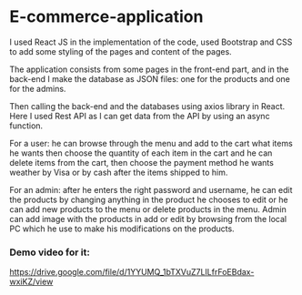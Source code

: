 # E-commerce-application

I used React JS in the implementation of the code, used Bootstrap and CSS to add some styling of the pages and content of the pages.

The application consists from some pages in the front-end part, and in the back-end I make the database as JSON files: one for the products and one for the admins.

Then calling the back-end and the databases using axios library in React.
Here I used Rest API as I can get data from the API by using an async function.

For a user: he can browse through the menu and add to the cart what items he wants then choose the quantity of each item in the cart and he can delete items from the cart, then choose the payment method he wants weather by Visa or by cash after the items shipped to him.

For an admin: after he enters the right password and username, he can edit the products by changing anything in the product he chooses to edit or he can add new products to the menu or delete products in the menu.
Admin can add image with the products in add or edit by browsing from the local PC which he use to make his modifications on the products.


### Demo video for it:
https://drive.google.com/file/d/1YYUMQ_1bTXVuZ7LILfrFoEBdax-wxiKZ/view
